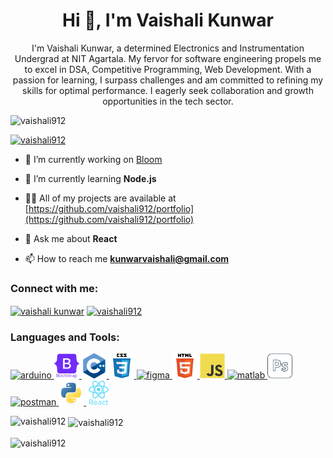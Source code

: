 <h1 align="center">Hi 👋, I'm Vaishali Kunwar</h1>
<p align="center">I'm Vaishali Kunwar, a determined Electronics and Instrumentation  Undergrad at NIT Agartala. My fervor for software engineering propels me to excel in DSA, Competitive Programming, Web Development.
With a passion for learning, I surpass challenges and am committed to refining my skills for optimal performance. I eagerly seek collaboration and growth opportunities in the tech sector.</h3>

<p align="left"> <img src="https://komarev.com/ghpvc/?username=vaishali912&label=Profile%20views&color=0e75b6&style=flat" alt="vaishali912" /> </p>

<p align="left"> <a href="https://github.com/ryo-ma/github-profile-trophy"><img src="https://github-profile-trophy.vercel.app/?username=vaishali912" alt="vaishali912" /></a> </p>

- 🔭 I’m currently working on [Bloom](https://github.com/vaishali912/Bloom)

- 🌱 I’m currently learning **Node.js**

- 👨‍💻 All of my projects are available at [https://github.com/vaishali912/portfolio](https://github.com/vaishali912/portfolio)

- 💬 Ask me about **React**

- 📫 How to reach me **kunwarvaishali@gmail.com**

  

<h3 align="left">Connect with me:</h3>
<p align="left">
<a href="https://linkedin.com/in/vaishali kunwar" target="blank"><img align="center" src="https://raw.githubusercontent.com/rahuldkjain/github-profile-readme-generator/master/src/images/icons/Social/linked-in-alt.svg" alt="vaishali kunwar" height="30" width="40" /></a>
<a href="https://www.leetcode.com/vaishali912" target="blank"><img align="center" src="https://raw.githubusercontent.com/rahuldkjain/github-profile-readme-generator/master/src/images/icons/Social/leet-code.svg" alt="vaishali912" height="30" width="40" /></a>
</p>

<h3 align="left">Languages and Tools:</h3>
<p align="left"> <a href="https://www.arduino.cc/" target="_blank" rel="noreferrer"> <img src="https://cdn.worldvectorlogo.com/logos/arduino-1.svg" alt="arduino" width="40" height="40"/> </a> <a href="https://getbootstrap.com" target="_blank" rel="noreferrer"> <img src="https://raw.githubusercontent.com/devicons/devicon/master/icons/bootstrap/bootstrap-plain-wordmark.svg" alt="bootstrap" width="40" height="40"/> </a> <a href="https://www.w3schools.com/cpp/" target="_blank" rel="noreferrer"> <img src="https://raw.githubusercontent.com/devicons/devicon/master/icons/cplusplus/cplusplus-original.svg" alt="cplusplus" width="40" height="40"/> </a> <a href="https://www.w3schools.com/css/" target="_blank" rel="noreferrer"> <img src="https://raw.githubusercontent.com/devicons/devicon/master/icons/css3/css3-original-wordmark.svg" alt="css3" width="40" height="40"/> </a> <a href="https://www.figma.com/" target="_blank" rel="noreferrer"> <img src="https://www.vectorlogo.zone/logos/figma/figma-icon.svg" alt="figma" width="40" height="40"/> </a> <a href="https://www.w3.org/html/" target="_blank" rel="noreferrer"> <img src="https://raw.githubusercontent.com/devicons/devicon/master/icons/html5/html5-original-wordmark.svg" alt="html5" width="40" height="40"/> </a> <a href="https://developer.mozilla.org/en-US/docs/Web/JavaScript" target="_blank" rel="noreferrer"> <img src="https://raw.githubusercontent.com/devicons/devicon/master/icons/javascript/javascript-original.svg" alt="javascript" width="40" height="40"/> </a> <a href="https://www.mathworks.com/" target="_blank" rel="noreferrer"> <img src="https://upload.wikimedia.org/wikipedia/commons/2/21/Matlab_Logo.png" alt="matlab" width="40" height="40"/> </a> <a href="https://www.photoshop.com/en" target="_blank" rel="noreferrer"> <img src="https://raw.githubusercontent.com/devicons/devicon/master/icons/photoshop/photoshop-line.svg" alt="photoshop" width="40" height="40"/> </a> <a href="https://postman.com" target="_blank" rel="noreferrer"> <img src="https://www.vectorlogo.zone/logos/getpostman/getpostman-icon.svg" alt="postman" width="40" height="40"/> </a> <a href="https://www.python.org" target="_blank" rel="noreferrer"> <img src="https://raw.githubusercontent.com/devicons/devicon/master/icons/python/python-original.svg" alt="python" width="40" height="40"/> </a> <a href="https://reactjs.org/" target="_blank" rel="noreferrer"> <img src="https://raw.githubusercontent.com/devicons/devicon/master/icons/react/react-original-wordmark.svg" alt="react" width="40" height="40"/> </a> </p>

<p><img align="left" src="https://github-readme-stats.vercel.app/api/top-langs?username=vaishali912&show_icons=true&locale=en&layout=compact" alt="vaishali912" /></p>

<p>&nbsp;<img align="center" src="https://github-readme-stats.vercel.app/api?username=vaishali912&show_icons=true&locale=en" alt="vaishali912" /></p>

<p><img align="center" src="https://github-readme-streak-stats.herokuapp.com/?user=vaishali912&" alt="vaishali912" /></p>
